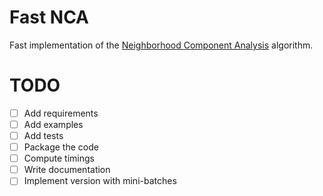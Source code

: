 # Fast NCA

Fast implementation of the [Neighborhood Component Analysis](https://papers.nips.cc/paper/2566-neighbourhood-components-analysis.pdf) algorithm.

# TODO

- [ ] Add requirements
- [ ] Add examples
- [ ] Add tests
- [ ] Package the code
- [ ] Compute timings
- [ ] Write documentation
- [ ] Implement version with mini-batches
